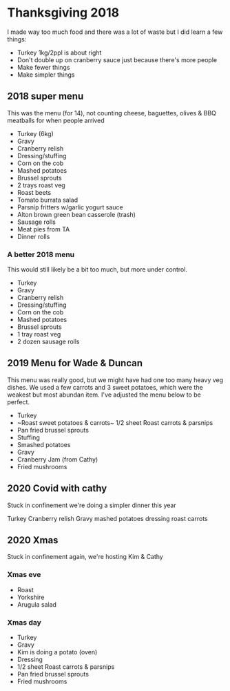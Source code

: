 # Thanksgiving 2018

I made way too much food and there was a lot of waste but I did learn a few things:

- Turkey 1kg/2ppl is about right
- Don't double up on cranberry sauce just because there's more people
- Make fewer things
- Make simpler things

## 2018 super menu

This was the menu (for 14), not counting cheese, baguettes, olives & BBQ meatballs for when people arrived

- Turkey (6kg)
- Gravy
- Cranberry relish
- Dressing/stuffing
- Corn on the cob
- Mashed potatoes
- Brussel sprouts
- 2 trays roast veg
- Roast beets
- Tomato burrata salad
- Parsnip fritters w/garlic yogurt sauce
- Alton brown green bean casserole (trash)
- Sausage rolls
- Meat pies from TA
- Dinner rolls

### A better 2018 menu

This would still likely be a bit too much, but more under control.

- Turkey
- Gravy
- Cranberry relish
- Dressing/stuffing
- Corn on the cob
- Mashed potatoes
- Brussel sprouts
- 1 tray roast veg
- 2 dozen sausage rolls

## 2019 Menu for Wade & Duncan

This menu was really good, but we might have had one too many heavy veg dishes. We used a few carrots and 3 sweet potatoes, which were the weakest but most abundan item. I've adjusted the menu below to be perfect.

- Turkey
- ~Roast sweet potatoes & carrots~ 1/2 sheet Roast carrots & parsnips
- Pan fried brussel sprouts
- Stuffing
- Smashed potatoes
- Gravy
- Cranberry Jam (from Cathy)
- Fried mushrooms

## 2020 Covid with cathy

Stuck in confinement we're doing a simpler dinner this year

Turkey
Cranberry relish
Gravy
mashed potatoes
dressing
roast carrots

## 2020 Xmas

Stuck in confinement again, we're hosting Kim & Cathy

### Xmas eve

- Roast
- Yorkshire
- Arugula salad

### Xmas day

- Turkey
- Gravy
- Kim is doing a potato (oven)
- Dressing
- 1/2 sheet Roast carrots & parsnips
- Pan fried brussel sprouts
- Fried mushrooms
